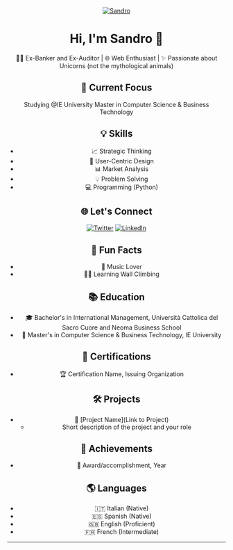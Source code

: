 <div align="center">

[![Sandro](Hawks.jpeg)](https://github.com/Hawx00)

# Hi, I'm Sandro 👋

👩‍💻 Ex-Banker and Ex-Auditor | 🌐 Web Enthusiast | ✨ Passionate about Unicorns (not the mythological animals)

## 🚀 Current Focus

Studying @IE University Master in Computer Science & Business Technology

## 💡 Skills

- 📈 Strategic Thinking
- 🎨 User-Centric Design
- 📊 Market Analysis
- 💡 Problem Solving
- 💻 Programming (Python)

## 🌐 Let's Connect

[![Twitter](https://img.shields.io/twitter/follow/itz_sandro?style=social)](https://twitter.com/itz_sandro)
[![LinkedIn](https://img.shields.io/badge/LinkedIn-Sandro%20Alvines-blue)](https://www.linkedin.com/in/sandroalvines/)

## 🎉 Fun Facts

- 🎸 Music Lover
- 🧗‍♂️ Learning Wall Climbing

## 📚 Education

- 🎓 Bachelor's in International Management, Università Cattolica del Sacro Cuore and Neoma Business School
- 📖 Master's in Computer Science & Business Technology, IE University

## 🌱 Certifications

- 🏆 Certification Name, Issuing Organization

## 🛠️ Projects

- 🚀 [Project Name](Link to Project)
  - Short description of the project and your role

## 🌟 Achievements

- 🏅 Award/accomplishment, Year

## 🌎 Languages

- 🇮🇹 Italian (Native)
- 🇪🇸 Spanish (Native)
- 🇬🇧 English (Proficient)
- 🇫🇷 French (Intermediate)

</div>

---

